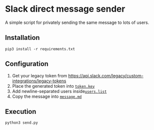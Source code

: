# Slack direct message sender
A simple script for privately sending the same message to lots of users.

## Installation

    pip3 install -r requirements.txt

## Configuration

1. Get your legacy token from https://api.slack.com/legacy/custom-integrations/legacy-tokens
2. Place the generated token into [`token.key`](/token.key)
3. Add newline-separated users inside[`users.list`](/users.list)
4. Copy the message into [`message.md`](/message.md)

## Execution

    python3 send.py
